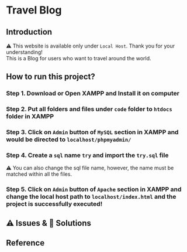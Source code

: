 # Travel Blog


## Introduction
⚠️ This website is available only under `Local Host`. Thank you for your understanding!  
This is a Blog for users who want to travel around the world.

## How to run this project?
### Step 1. Download or Open XAMPP and Install it on computer

### Step 2. Put all folders and files under `code` folder to `htdocs` folder in XAMPP

### Step 3. Click on `Admin` button of `MySQL` section in XAMPP and would be directed to `localhost/phpmyadmin/`

### Step 4. Create a `sql` name `try` and import the `try.sql` file
⚠️ You can also change the sql file name, however, the name must be matched within all the files.

### Step 5. Click on `Admin` button of `Apache` section in XAMPP and change the local host path to `localhost/index.html` and the project is successfully executed!

## ⚠️ Issues & 🔑 Solutions


## Reference
